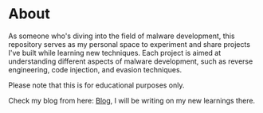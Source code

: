 # About
As someone who's diving into the field of malware development, this repository serves as my personal space to experiment and share projects I've built while learning new techniques. Each project is aimed at understanding different aspects of malware development, such as reverse engineering, code injection, and evasion techniques.

Please note that this is for educational purposes only.

Check my blog from here: [Blog](https://mabenchi.gitbook.io/thunder), I will be writing on my new learnings there.
